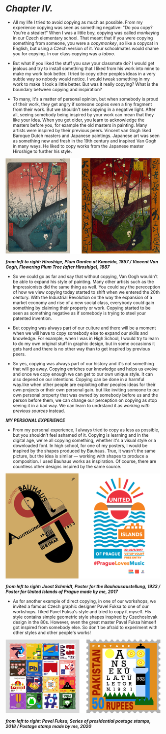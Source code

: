 # *Chapter IV.*

* All my life I tried to avoid copying as much as possible. From my experience copying was seen as something negative: "Do you copy? You're a stealer!"  When I was a little boy,
copying was called *monkeying* in our Czech elementary school. That meant that if you were copying something from someone, you were a *copymonkey*, so like a copycat in English,
but using a Czech version of it. Your schoolmates would shame you for copying. In our class copying was a *taboo*.

* But what if you liked the stuff you saw your classmate do? I would get jealous and try to install something that I liked from his work into mine to make my work look better. I
tried to copy other peoples ideas in a very subtle way so nobody would notice. I would tweak something in my work to make it look a little better. But was it really copying?
What is the boundary between copying and inspiration? 

* To many, it's a matter of personal opinion, but when somebody is proud of their work, they get angry if someone copies even a tiny fragment from their work. But we shouldn't
see copying in a negative light. After all, seeing somebody being inspired by your work can mean that they like your idea. When you get older, you learn to acknowledge the
masters before you, for example the old masters in painting. Many artists were inspired by their previous peers. Vincent van Gogh liked Baroque Dutch masters and Japanese
paintings. Japanese art was seen as something new and fresh in the 19th century and inspired Van Gogh in many ways. He liked to copy works from the Japanese master Hiroshige to
further his style. 

![](fig-0-0.png)

***from left to right: Hiroshige, Plum Garden at Kameido, 1857 / Vincent Van Gogh, Flowering Plum Tree (after Hiroshige), 1887***

*  So we could go as far and say that without copying, Van Gogh wouldn't be able to expand his style of painting. Many other artists such as the Impressionists did the same
thing as well. You could say the pereception of how we view copying today started to shift when we entered the 20th century. With the Industrial Revolution on the way the
expansion of a market economy and rise of a new social class, everybody could gain something by claiming their property or work. Copying started to be seen as something negative
as if somebody is trying to steel your patented invention. 

* But copying was always part of our culture and there will be a moment when we will have to copy somebody else to expand our skills and knowledge. For example, when I was in
High School, I would try to learn to do my own original stuff in graphic design, but in some occasions it gets hard and there is no other way than to get inspired by previous
peers.

* So yes, copying was always part of our history and it's not something that will go away. Copying enriches our knowledge and helps us evolve and once we copy enough we can get
to our own unique style. It can also depend on our intentions. Copying can be done in a harmful way.like  when other people are exploiting other peoples ideas for their own
projects or their own personal gain. but like inviting someone to our own personal property that was owned by somebody before us and the person before them, we can change our
perception on copying as stop seeing it in a bad way. We can learn to undrstand it as  *working with previous sources* instead. 

***MY PERSONAL EXPERIENCE***

* From my personal experience, I always tried to copy as less as possible, but you shouldn't feel ashamed of it. Copying is learning and in the digital age, we're all copying
something, whether it's a visual style or a downloaded font. In high school, for one of my posters, I would be inspired by the shapes produced by Bauhaus. True, it wasn't the
same picture, but the idea is similar — working with shapes to produce a composition. I used Bauhaus works as inspiration. Of course, there are countless other designs inspired
by the same source.

![](fig-0-2.png)

***from left to right: Joost Schmidt, Poster for the Bauhausaustellung, 1923 / Poster for United Islands of Prague made by me, 2017***

* As for another example of direct copying, in one of our workshops, we invited a famous Czech graphic designer Pavel Fuksa to one of our workshops. I iked Pavel Fuksa's style
and tried to copy it myself. His style contains simple geometric style shapes inspired by Czechoslovak design in the 80s. However, even the great master Pavel Fuksa himself got
inspired from somebody else. So don't be afraid to experiment with other styles and other people's works!

![](fig-0-1.png)

***from left to right: Pavel Fuksa, Series of presidential postage stamps, 2018 / Postage stamp made by me, 2020***
